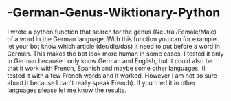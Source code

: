 # -German-Genus-Wiktionary-Python

I wrote a python function that search for the genus (Neutral/Female/Male) of a word in the German language. 
With this function you can for example let your bot know which article (der/die/das) it need to put before a word in German. This makes the bot look more human in some cases.
I tested it only in German because I only know German and English, but it could also be that it work with French, Spanish and maybe some other languages. (I tested it with a few French words and it worked. However I am not so sure about it because I can't really speak French). If you tried it in other languages please let me know the results.
